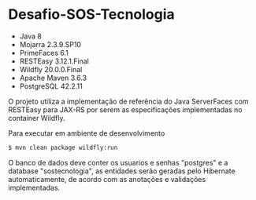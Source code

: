 # Desafio-SOS-Tecnologia
  - Java 8
  - Mojarra 2.3.9.SP10
  - PrimeFaces 6.1
  - RESTEasy 3.12.1.Final
  - Wildfly 20.0.0.Final
  - Apache Maven 3.6.3
  - PostgreSQL 42.2.11
  
  O projeto utiliza a implementação de referência do Java ServerFaces com RESTEasy para JAX-RS por serem as especificações implementadas no container Wildfly.
  
  Para executar em ambiente de desenvolvimento
  
```sh
$ mvn clean package wildfly:run
```
O banco de dados deve conter os usuarios e senhas "postgres" e a database "sostecnologia", as entidades serão geradas pelo Hibernate automaticamente,
de acordo com as anotações e validações implementadas.
